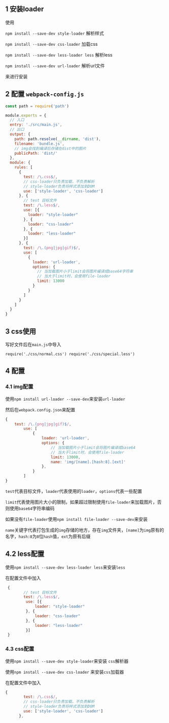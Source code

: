 ## 1 安装loader

使用

`npm install --save-dev style-loader` 解析样式

`npm install --save-dev css-loader` 加载css

`npm install --save-dev less-loader less` 解析less

`npm install --save-dev url-loader` 解析url文件

来进行安装

## 2 配置 `webpack-config.js`

```js
const path = require('path')

module.exports = {
  // 入口
  entry: './src/main.js',
  // 出口
  output: {
    path: path.resolve(__dirname, 'dist'),
    filename: 'bundle.js',
    // img会找到编译后存储在dist中的图片
    publicPath: 'dist/'
  },
  module: {
    rules: [
      {
        test: /\.css$/,
        // css-loader只负责加载，不负责解析
        // style-loader负责将样式添加到DOM
        use: ['style-loader', 'css-loader']
      }, {
        // test 目标文件
        test: /\.less$/,
        use: [{
          loader: "style-loader"
        }, {
          loader: "css-loader"
        }, {
          loader: "less-loader"
        }]
      }, {
        test: /\.(png|jpg|gif)$/,
        use: [
          {
            loader: 'url-loader',
            options: {
              // 当加载图片小于limit会将图片编译成base64字符串
              // 当大于limit时，会使用file-loader
              limit: 13000
            }
          }
        ]
      }
    ]
  }
}

```

## 3 css使用

写好文件后在`main.js`中导入

`require('./css/normal.css')
require('./css/special.less')`

## 4 配置

### 4.1 img配置

使用`npm install url-loader --save-dev`来安装`url-loader`

然后在`webpack.config.json`来配置

```js
{
    test: /\.(png|jpg|gif)$/,
        use: [
            {
                loader: 'url-loader',
                options: {
                    // 当加载图片小于limit会将图片编译成base64
                    // 当大于limit时，会使用file-loader
                    limit: 13000,
                    name: 'img/[name].[hash:8].[ext]'
                },
            }
        ]
}
```

`test`代表目标文件，`loader`代表使用的`loader`，`options`代表一些配置

`limit`代表使用图片大小的限制，如果超过限制使用`file-loader`来加载图片，否则使用`base64`字符串编码

如果没有`file-loader`使用`npm install file-loader --save-dev`来安装

`name`关键字代表打包生成的`img`存储的地方，存在`img`文件夹，`[name]`为`img`原有的名字，`hash:8`为`8`位`hash`值，`ext`为原有后缀

## 4.2 less配置

使用`npm install --save-dev less-loader less`来安装`less`

在配置文件中加入

```js
 {
     	// test 目标文件
     	test: /\.less$/,
         use: [{
             loader: "style-loader"
         }, {
             loader: "css-loader"
         }, {
             loader: "less-loader"
         }]
 }
```

### 4.3 css配置

使用`npm install --save-dev style-loader`来安装 `css`解析器

使用`npm install --save-dev css-loader` 来安装`css`加载器

在配置文件中加入

```js
{
        test: /\.css$/,
        // css-loader只负责加载，不负责解析
        // style-loader负责将样式添加到DOM
        use: ['style-loader', 'css-loader']
      },
```

